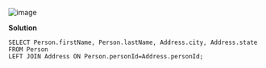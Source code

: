 ![image](https://user-images.githubusercontent.com/79325092/161197779-31465a0b-0f8c-4d81-80e9-3538f2c73c9f.png)

**Solution** 

```
SELECT Person.firstName, Person.lastName, Address.city, Address.state
FROM Person
LEFT JOIN Address ON Person.personId=Address.personId;
```

